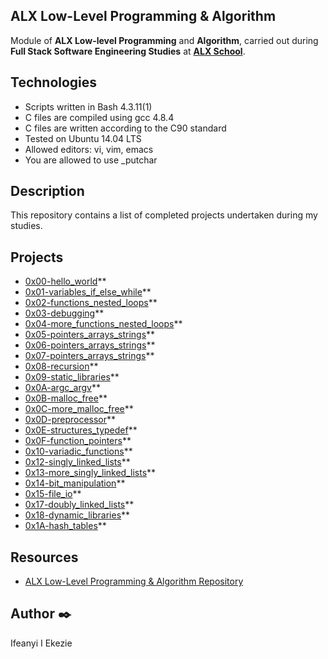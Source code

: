 ## ALX Low-Level Programming & Algorithm

Module of **ALX Low-level Programming** and **Algorithm**, carried out during **Full Stack Software Engineering Studies** at **[ALX School](https://github.com/iiekezie/alx-low_level_programming/tree/master)**.

## Technologies
- Scripts written in Bash 4.3.11(1)
- C files are compiled using gcc 4.8.4
- C files are written according to the C90 standard
- Tested on Ubuntu 14.04 LTS
- Allowed editors: vi, vim, emacs
- You are allowed to use _putchar


## Description
This repository contains a list of completed projects undertaken during my studies.

## Projects
- [0x00-hello_world](0x00-hello_world)**
- [0x01-variables_if_else_while](0x01-variables_if_else_while)**
- [0x02-functions_nested_loops](0x02-functions_nested_loops)**
- [0x03-debugging](0x03-debugging)**
- [0x04-more_functions_nested_loops](0x04-more_functions_nested_loops)**
- [0x05-pointers_arrays_strings](0x05-pointers_arrays_strings)**
- [0x06-pointers_arrays_strings](0x06-pointers_arrays_strings)**
- [0x07-pointers_arrays_strings](0x07-pointers_arrays_strings)**
- [0x08-recursion](0x08-recursion)**
- [0x09-static_libraries](0x09-static_libraries)**
- [0x0A-argc_argv](0x0A-argc_argv)**
- [0x0B-malloc_free](0x0B-malloc_free)**
- [0x0C-more_malloc_free](0x0C-more_malloc_free)**
- [0x0D-preprocessor](0x0D-preprocessor)**
- [0x0E-structures_typedef](0x0E-structures_typedef)**
- [0x0F-function_pointers](0x0F-function_pointers)**
- [0x10-variadic_functions](0x10-variadic_functions)**
- [0x12-singly_linked_lists](0x12-singly_linked_lists)**
- [0x13-more_singly_linked_lists](0x13-more_singly_linked_lists)**
- [0x14-bit_manipulation](0x14-bit_manipulation)**
- [0x15-file_io](0x15-file_io)**
- [0x17-doubly_linked_lists](0x17-doubly_linked_lists)**
- [0x18-dynamic_libraries](0x18-dynamic_libraries)**
- [0x1A-hash_tables](0x1A-hash_tables)**

## Resources
- [ALX Low-Level Programming & Algorithm Repository](https://github.com/iiekezie/alx-low_level_programming)

## Author ✒️
Ifeanyi I Ekezie <iiekezie>
